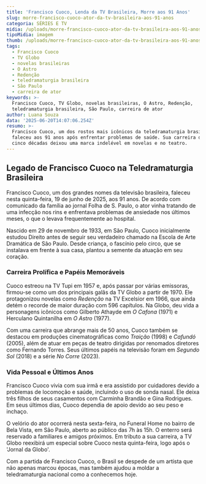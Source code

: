 ```yaml
---
title: 'Francisco Cuoco, Lenda da TV Brasileira, Morre aos 91 Anos'
slug: morre-francisco-cuoco-ator-da-tv-brasileira-aos-91-anos
categoria: SÉRIES E TV
midia: /uploads/morre-francisco-cuoco-ator-da-tv-brasileira-aos-91-anos-thumb.png
tipoMidia: imagem
thumb: /uploads/morre-francisco-cuoco-ator-da-tv-brasileira-aos-91-anos-thumb.png
tags:
  - Francisco Cuoco
  - TV Globo
  - novelas brasileiras
  - O Astro
  - Redenção
  - teledramaturgia brasileira
  - São Paulo
  - carreira de ator
keywords: >-
  Francisco Cuoco, TV Globo, novelas brasileiras, O Astro, Redenção,
  teledramaturgia brasileira, São Paulo, carreira de ator
author: Luana Souza
data: '2025-06-20T14:07:06.254Z'
resumo: >-
  Francisco Cuoco, um dos rostos mais icônicos da teledramaturgia brasileira,
  faleceu aos 91 anos após enfrentar problemas de saúde. Sua carreira de mais de
  cinco décadas deixou uma marca indelével em novelas e no teatro.
---
```


## Legado de Francisco Cuoco na Teledramaturgia Brasileira

Francisco Cuoco, um dos grandes nomes da televisão brasileira, faleceu nesta quinta-feira, 19 de junho de 2025, aos 91 anos. De acordo com comunicado da família ao jornal Folha de S. Paulo, o ator vinha tratando de uma infecção nos rins e enfrentava problemas de ansiedade nos últimos meses, o que o levava frequentemente ao hospital.

Nascido em 29 de novembro de 1933, em São Paulo, Cuoco inicialmente estudou Direito antes de seguir seu verdadeiro chamado na Escola de Arte Dramática de São Paulo. Desde criança, o fascínio pelo circo, que se instalava em frente à sua casa, plantou a semente da atuação em seu coração.

### Carreira Prolífica e Papéis Memoráveis

Cuoco estreou na TV Tupi em 1957 e, após passar por várias emissoras, firmou-se como um dos principais galãs da TV Globo a partir de 1970. Ele protagonizou novelas como *Redenção* na TV Excelsior em 1966, que ainda detém o recorde de maior duração com 596 capítulos. Na Globo, deu vida a personagens icônicos como Gilberto Athayde em *O Cafona* (1971) e Herculano Quintanilha em *O Astro* (1977).

Com uma carreira que abrange mais de 50 anos, Cuoco também se destacou em produções cinematográficas como *Traição* (1998) e *Cafundó* (2005), além de atuar em peças de teatro dirigidas por renomados diretores como Fernando Torres. Seus últimos papéis na televisão foram em *Segundo Sol* (2018) e a série *No Corre* (2023).

### Vida Pessoal e Últimos Anos

Francisco Cuoco vivia com sua irmã e era assistido por cuidadores devido a problemas de locomoção e saúde, incluindo o uso de sonda nasal. Ele deixa três filhos de seus casamentos com Carminha Brandão e Gina Rodrigues. Em seus últimos dias, Cuoco dependia de apoio devido ao seu peso e inchaço.

O velório do ator ocorrerá nesta sexta-feira, no Funeral Home no bairro de Bela Vista, em São Paulo, aberto ao público das 7h às 15h. O enterro será reservado a familiares e amigos próximos. Em tributo a sua carreira, a TV Globo reexibirá um especial sobre Cuoco nesta quinta-feira, logo após o 'Jornal da Globo'.

Com a partida de Francisco Cuoco, o Brasil se despede de um artista que não apenas marcou épocas, mas também ajudou a moldar a teledramaturgia nacional como a conhecemos hoje.
